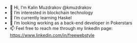 - 👋 Hi, I’m Kalin Muzdrakov @kmuzdrakov
- 👀 I’m interested in blockchain technology
- 🌱 I’m currently learning Haskel
- 💞️ I’m looking working as a back-end developer in Pokerstars
- 📫 Feel free to reach me through my linkedIn page: https://www.linkedin.com/in/freewebstyle

<!---
kmuzdrakov/kmuzdrakov is a ✨ special ✨ repository because its `README.md` (this file) appears on your GitHub profile.
You can click the Preview link to take a look at your changes.
--->
